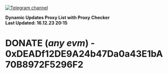 [![Telegram channel](https://img.shields.io/endpoint?url=https://runkit.io/damiankrawczyk/telegram-badge/branches/master?url=https://t.me/n4z4v0d)](https://t.me/n4z4v0d) 

**Dynamic Updates Proxy List with Proxy Checker**  
**Last Updated: 16.12.23 20:15**

# DONATE (_any evm_) - 0xDEADf12DE9A24b47Da0a43E1bA70B8972F5296F2
